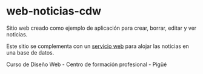 # web-noticias-cdw

Sitio web creado como ejemplo de aplicación para crear, borrar, editar y ver noticias.

Este sitio se complementa con un [servicio web](https://github.com/rody7val/cdw) para alojar las noticias en una base de datos.

Curso de Diseño Web - Centro de formación profesional - Pigüé
